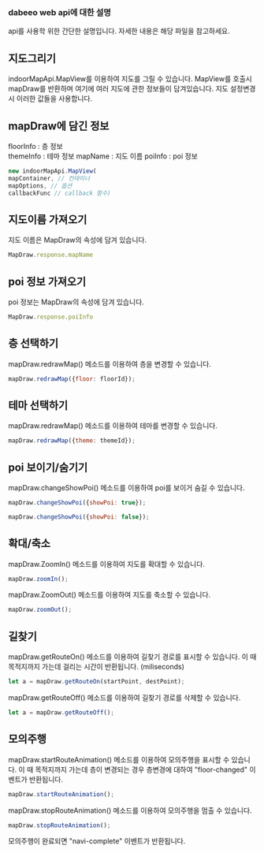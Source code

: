 ### dabeeo web api에 대한 설명
api를 사용학 위한 간단한 설명입니다. 자세한 내용은 해당 파일을 참고하세요. 

## 지도그리기
indoorMapApi.MapView를 이용하여 지도를 그릴 수 있습니다. 
MapView를 호출시 mapDraw를 반환하며 여기에 여러 지도에 관한 정보들이 담겨있습니다. 지도 설정변경시 이러한 값들을 사용합니다. 

## mapDraw에 담긴 정보
floorInfo : 층 정보  
themeInfo : 테마 정보
mapName  : 지도 이름
poiInfo  : poi 정보 
~~~javascript
new indoorMapApi.MapView(
mapContainer, // 컨테이너
mapOptions, // 옵션
callbackFunc // callback 함수)
~~~


## 지도이름 가져오기  
지도 이름은 MapDraw의 속성에 담겨 있습니다. 
~~~javascript
MapDraw.response.mapName
~~~

## poi 정보 가져오기   
poi 정보는 MapDraw의 속성에 담겨 있습니다. 
~~~javascript
MapDraw.response.poiInfo
~~~



## 층 선택하기     
mapDraw.redrawMap() 메소드를 이용하여 층을 변경할 수 있습니다. 
~~~javascript
mapDraw.redrawMap({floor: floorId});
~~~

## 테마 선택하기  
mapDraw.redrawMap() 메소드를 이용하여 테마를 변경할 수 있습니다. 
~~~javascript
mapDraw.redrawMap({theme: themeId});
~~~
## poi 보이기/숨기기  
mapDraw.changeShowPoi() 메소드를 이용하여 poi를 보이거 숨길 수 있습니다. 

~~~javascript
mapDraw.changeShowPoi({showPoi: true});
~~~
~~~javascript
mapDraw.changeShowPoi({showPoi: false});
~~~

## 확대/축소   
mapDraw.ZoomIn() 메소드를 이용하여 지도를 확대할 수 있습니다. 

~~~javascript
mapDraw.zoomIn();
~~~
mapDraw.ZoomOut() 메소드를 이용하여 지도를 축소할 수 있습니다. 
~~~javascript
mapDraw.zoomOut();
~~~

## 길찾기  
mapDraw.getRouteOn() 메소드를 이용하여 길찾기 경로를 표시할 수 있습니다.
이 때 목적지까지 가는데 걸리는 시간이 반환됩니다. (miliseconds)
~~~javascript
let a = mapDraw.getRouteOn(startPoint, destPoint);
~~~
mapDraw.getRouteOff() 메소드를 이용하여 길찾기 경로를 삭제할 수 있습니다. 
~~~javascript
let a = mapDraw.getRouteOff();
~~~

## 모의주행  
mapDraw.startRouteAnimation() 메소드를 이용하여 모의주행을 표시할 수 있습니다.
이 때 목적지까지 가는데 층이 변경되는 경우 층변경에 대하여 "floor-changed" 이벤트가 반환됩니다. 
~~~javascript
mapDraw.startRouteAnimation();
~~~
mapDraw.stopRouteAnimation() 메소드를 이용하여 모의주행을 멈출 수 있습니다. 
~~~javascript
mapDraw.stopRouteAnimation();
~~~
모의주행이 완료되면 "navi-complete" 이벤트가 반환됩니다. 


